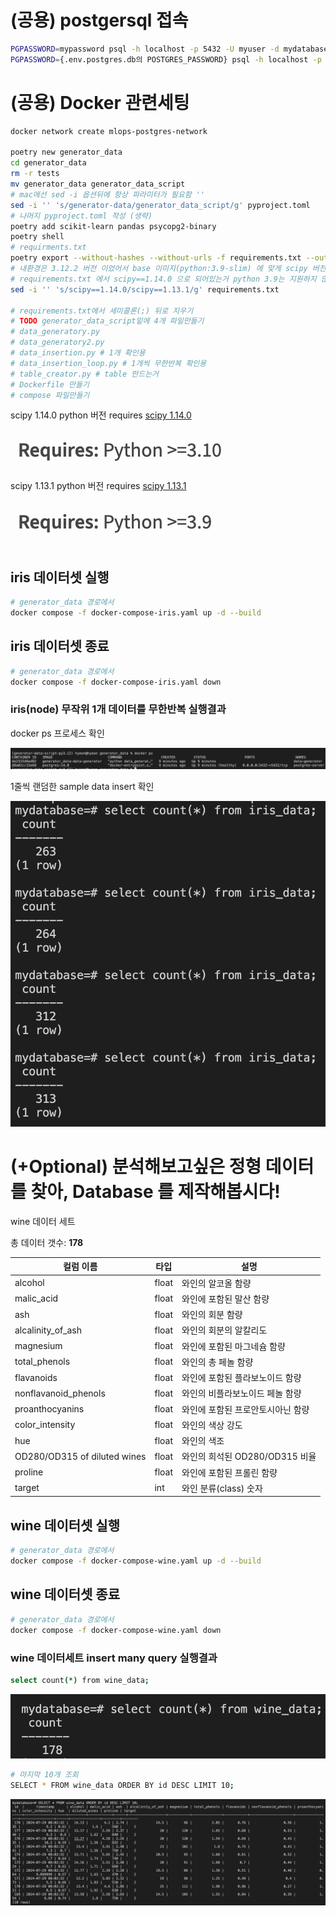 # (공용) postgersql 접속

```sh
PGPASSWORD=mypassword psql -h localhost -p 5432 -U myuser -d mydatabase
PGPASSWORD={.env.postgres.db의 POSTGRES_PASSWORD} psql -h localhost -p 5432 -U {.env.postgres.db의 POSTGRES_USER} -d {.env.postgres.db의 POSTGRES_DB}
```

# (공용) Docker 관련세팅

```sh
docker network create mlops-postgres-network

poetry new generator_data
cd generator_data
rm -r tests
mv generator_data generator_data_script
# mac에선 sed -i 옵션뒤에 항상 파라미터가 필요함 ''
sed -i '' 's/generator-data/generator_data_script/g' pyproject.toml
# 나머지 pyproject.toml 작성 (생략)
poetry add scikit-learn pandas psycopg2-binary
poetry shell
# requirments.txt
poetry export --without-hashes --without-urls -f requirements.txt --output requirements.txt
# 내환경은 3.12.2 버전 이었어서 base 이미지(python:3.9-slim) 에 맞게 scipy 버전을 낮춤 (아래사진첨부)
# requirements.txt 에서 scipy==1.14.0 으로 되어있는거 python 3.9는 지원하지 않아 scipy==1.13.1로 변경
sed -i '' 's/scipy==1.14.0/scipy==1.13.1/g' requirements.txt

# requirements.txt에서 세미콜론(;) 뒤로 지우기
# TODO generator_data_script밑에 4개 파일만들기
# data_generatory.py
# data_generatory2.py
# data_insertion.py # 1개 확인용
# data_insertion_loop.py # 1개씩 무한반복 확인용
# table_creator.py # table 만드는거
# Dockerfile 만들기
# compose 파일만들기

```

scipy 1.14.0 python 버전 requires [scipy 1.14.0](https://pypi.org/project/scipy/1.14.0/)

![1.14.0](images/scipy_1_14_0.png)

scipy 1.13.1 python 버전 requires [scipy 1.13.1](https://pypi.org/project/scipy/1.13.1/)

![1.13.1](images/scipy_1_13_1.png)

## iris 데이터셋 실행

```sh
# generator_data 경로에서
docker compose -f docker-compose-iris.yaml up -d --build
```

## iris 데이터셋 종료

```sh
# generator_data 경로에서
docker compose -f docker-compose-iris.yaml down
```

### iris(node) 무작위 1개 데이터를 무한반복 실행결과

docker ps 프로세스 확인

![node docker ps](images/node_docker_ps.png)

1줄씩 랜덤한 sample data insert 확인

![node 내용 result](images/node_result.png)

# (+Optional) 분석해보고싶은 정형 데이터를 찾아, Database 를 제작해봅시다!

wine 데이터 세트

총 데이터 갯수: **178**

| 컬럼 이름                    | 타입  | 설명                              |
| ---------------------------- | ----- | --------------------------------- |
| alcohol                      | float | 와인의 알코올 함량                |
| malic_acid                   | float | 와인에 포함된 말산 함량           |
| ash                          | float | 와인의 회분 함량                  |
| alcalinity_of_ash            | float | 와인의 회분의 알칼리도            |
| magnesium                    | float | 와인에 포함된 마그네슘 함량       |
| total_phenols                | float | 와인의 총 페놀 함량               |
| flavanoids                   | float | 와인에 포함된 플라보노이드 함량   |
| nonflavanoid_phenols         | float | 와인의 비플라보노이드 페놀 함량   |
| proanthocyanins              | float | 와인에 포함된 프로안토시아닌 함량 |
| color_intensity              | float | 와인의 색상 강도                  |
| hue                          | float | 와인의 색조                       |
| OD280/OD315 of diluted wines | float | 와인의 희석된 OD280/OD315 비율    |
| proline                      | float | 와인에 포함된 프롤린 함량         |
| target                       | int   | 와인 분류(class) 숫자             |

## wine 데이터셋 실행

```sh
# generator_data 경로에서
docker compose -f docker-compose-wine.yaml up -d --build
```

## wine 데이터셋 종료

```sh
# generator_data 경로에서
docker compose -f docker-compose-wine.yaml down
```

### wine 데이터세트 insert many query 실행결과

```sh
select count(*) from wine_data;
```

![select count(*)](images/wine_result.png)

```sh
# 마지막 10개 조회
SELECT * FROM wine_data ORDER BY id DESC LIMIT 10;
```

![select *](images/wine_result2.png)
